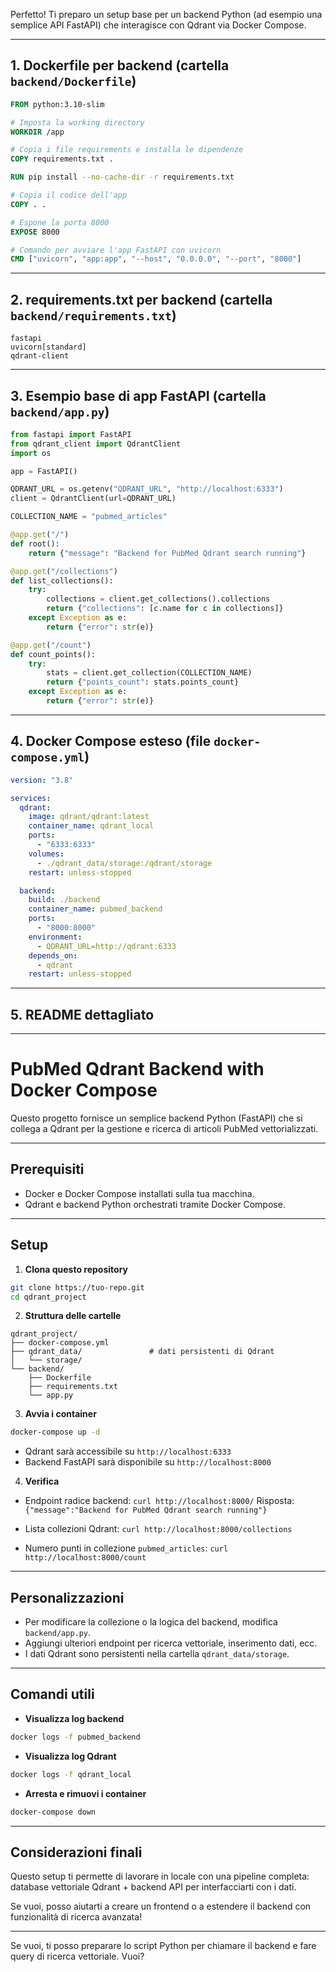 Perfetto! Ti preparo un setup base per un backend Python (ad esempio una semplice API FastAPI) che interagisce con Qdrant via Docker Compose.

---

## 1. Dockerfile per backend (cartella `backend/Dockerfile`)

```dockerfile
FROM python:3.10-slim

# Imposta la working directory
WORKDIR /app

# Copia i file requirements e installa le dipendenze
COPY requirements.txt .

RUN pip install --no-cache-dir -r requirements.txt

# Copia il codice dell'app
COPY . .

# Espone la porta 8000
EXPOSE 8000

# Comando per avviare l'app FastAPI con uvicorn
CMD ["uvicorn", "app:app", "--host", "0.0.0.0", "--port", "8000"]
```

---

## 2. requirements.txt per backend (cartella `backend/requirements.txt`)

```
fastapi
uvicorn[standard]
qdrant-client
```

---

## 3. Esempio base di app FastAPI (cartella `backend/app.py`)

```python
from fastapi import FastAPI
from qdrant_client import QdrantClient
import os

app = FastAPI()

QDRANT_URL = os.getenv("QDRANT_URL", "http://localhost:6333")
client = QdrantClient(url=QDRANT_URL)

COLLECTION_NAME = "pubmed_articles"

@app.get("/")
def root():
    return {"message": "Backend for PubMed Qdrant search running"}

@app.get("/collections")
def list_collections():
    try:
        collections = client.get_collections().collections
        return {"collections": [c.name for c in collections]}
    except Exception as e:
        return {"error": str(e)}

@app.get("/count")
def count_points():
    try:
        stats = client.get_collection(COLLECTION_NAME)
        return {"points_count": stats.points_count}
    except Exception as e:
        return {"error": str(e)}
```

---

## 4. Docker Compose esteso (file `docker-compose.yml`)

```yaml
version: "3.8"

services:
  qdrant:
    image: qdrant/qdrant:latest
    container_name: qdrant_local
    ports:
      - "6333:6333"
    volumes:
      - ./qdrant_data/storage:/qdrant/storage
    restart: unless-stopped

  backend:
    build: ./backend
    container_name: pubmed_backend
    ports:
      - "8000:8000"
    environment:
      - QDRANT_URL=http://qdrant:6333
    depends_on:
      - qdrant
    restart: unless-stopped
```

---

## 5. README dettagliato

---

# PubMed Qdrant Backend with Docker Compose

Questo progetto fornisce un semplice backend Python (FastAPI) che si collega a Qdrant per la gestione e ricerca di articoli PubMed vettorializzati.

---

## Prerequisiti

* Docker e Docker Compose installati sulla tua macchina.
* Qdrant e backend Python orchestrati tramite Docker Compose.

---

## Setup

1. **Clona questo repository**

```bash
git clone https://tuo-repo.git
cd qdrant_project
```

2. **Struttura delle cartelle**

```
qdrant_project/
├── docker-compose.yml
├── qdrant_data/               # dati persistenti di Qdrant
│   └── storage/
└── backend/
    ├── Dockerfile
    ├── requirements.txt
    └── app.py
```

3. **Avvia i container**

```bash
docker-compose up -d
```

* Qdrant sarà accessibile su `http://localhost:6333`
* Backend FastAPI sarà disponibile su `http://localhost:8000`

4. **Verifica**

* Endpoint radice backend:
  `curl http://localhost:8000/`
  Risposta: `{"message":"Backend for PubMed Qdrant search running"}`

* Lista collezioni Qdrant:
  `curl http://localhost:8000/collections`

* Numero punti in collezione `pubmed_articles`:
  `curl http://localhost:8000/count`

---

## Personalizzazioni

* Per modificare la collezione o la logica del backend, modifica `backend/app.py`.
* Aggiungi ulteriori endpoint per ricerca vettoriale, inserimento dati, ecc.
* I dati Qdrant sono persistenti nella cartella `qdrant_data/storage`.

---

## Comandi utili

* **Visualizza log backend**

```bash
docker logs -f pubmed_backend
```

* **Visualizza log Qdrant**

```bash
docker logs -f qdrant_local
```

* **Arresta e rimuovi i container**

```bash
docker-compose down
```

---

## Considerazioni finali

Questo setup ti permette di lavorare in locale con una pipeline completa: database vettoriale Qdrant + backend API per interfacciarti con i dati.

Se vuoi, posso aiutarti a creare un frontend o a estendere il backend con funzionalità di ricerca avanzata!

---

Se vuoi, ti posso preparare lo script Python per chiamare il backend e fare query di ricerca vettoriale. Vuoi?
